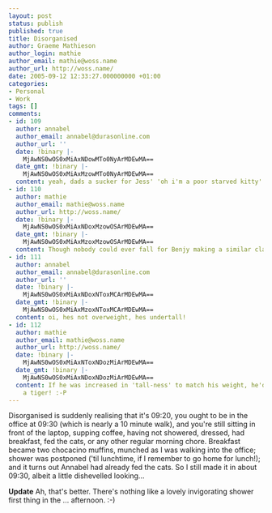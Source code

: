 ```yaml
---
layout: post
status: publish
published: true
title: Disorganised
author: Graeme Mathieson
author_login: mathie
author_email: mathie@woss.name
author_url: http://woss.name/
date: 2005-09-12 12:33:27.000000000 +01:00
categories:
- Personal
- Work
tags: []
comments:
- id: 109
  author: annabel
  author_email: annabel@durasonline.com
  author_url: ''
  date: !binary |-
    MjAwNS0wOS0xMiAxNDowMTo0NyArMDEwMA==
  date_gmt: !binary |-
    MjAwNS0wOS0xMiAxMzowMTo0NyArMDEwMA==
  content: yeah, dads a sucker for Jess' 'oh i'm a poor starved kitty' look :o)
- id: 110
  author: mathie
  author_email: mathie@woss.name
  author_url: http://woss.name/
  date: !binary |-
    MjAwNS0wOS0xMiAxNDoxMzowOSArMDEwMA==
  date_gmt: !binary |-
    MjAwNS0wOS0xMiAxMzoxMzowOSArMDEwMA==
  content: Though nobody could ever fall for Benjy making a similar claim... :-)
- id: 111
  author: annabel
  author_email: annabel@durasonline.com
  author_url: ''
  date: !binary |-
    MjAwNS0wOS0xMiAxNDoxNToxMCArMDEwMA==
  date_gmt: !binary |-
    MjAwNS0wOS0xMiAxMzoxNToxMCArMDEwMA==
  content: oi, hes not overweight, hes undertall!
- id: 112
  author: mathie
  author_email: mathie@woss.name
  author_url: http://woss.name/
  date: !binary |-
    MjAwNS0wOS0xMiAxNToxNDozMiArMDEwMA==
  date_gmt: !binary |-
    MjAwNS0wOS0xMiAxNDoxNDozMiArMDEwMA==
  content: If he was increased in 'tall-ness' to match his weight, he'd be more like
    a tiger! :-P
---
```

Disorganised is suddenly realising that it's 09:20, you ought to be in the office at 09:30 (which is nearly a 10 minute walk), and you're still sitting in front of the laptop, supping coffee, having not showered, dressed, had breakfast, fed the cats, or any other regular morning chore.  Breakfast became two chocacino muffins, munched as I was walking into the office; shower was postponed ('til lunchtime, if I remember to go home for lunch!); and it turns out Annabel had already fed the cats.  So I still made it in about 09:30, albeit a little dishevelled looking...

<strong>Update</strong>  Ah, that's better.  There's nothing like a lovely invigorating shower first thing in the ... afternoon. :-)
